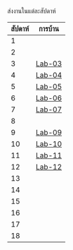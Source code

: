 ส่งงานในแต่ละสัปดาห์

สัปดาห์ | การบ้าน 
--- | --- 
1|
2|
3|[Lab-03](https://github.com/ADSADAWUT/ENGCC304/blob/main/Lab-03)
4|[Lab-04](https://github.com/ADSADAWUT/ENGCC304/blob/main/Lap-04)
5|[Lab-05](https://github.com/ADSADAWUT/ENGCC304/tree/main/Lab-05%20)
6|[Lab-06](https://github.com/ADSADAWUT/ENGCC304/blob/main/Lab06)
7|[Lab-07](https://github.com/ADSADAWUT/ENGCC304/blob/main/Lab-07)
8|
9|[Lab-09](https://github.com/ADSADAWUT/ENGCC304/blob/main/Lab-09)
10|[Lab-10](https://github.com/ADSADAWUT/ENGCC304/blob/main/Lab-10)
11|[Lab-11](https://github.com/ADSADAWUT/ENGCC304/blob/main/Lab-11)
12|[Lab-12](https://github.com/ADSADAWUT/ENGCC304/blob/main/Lab-12)
13|
14|
15|
16|
17|
18|
